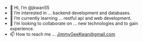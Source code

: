 - 👋 Hi, I’m @jkwan55
- 👀 I’m interested in ... backend development and databases.
- 🌱 I’m currently learning ... restful api and web development.
- 💞️ I’m looking to collaborate on ... new technologies and to gain experience.
- 📫 How to reach me ... JimmyGeeKwan@gmail.com

<!---
jkwan55/jkwan55 is a ✨ special ✨ repository because its `README.md` (this file) appears on your GitHub profile.
You can click the Preview link to take a look at your changes.
--->
